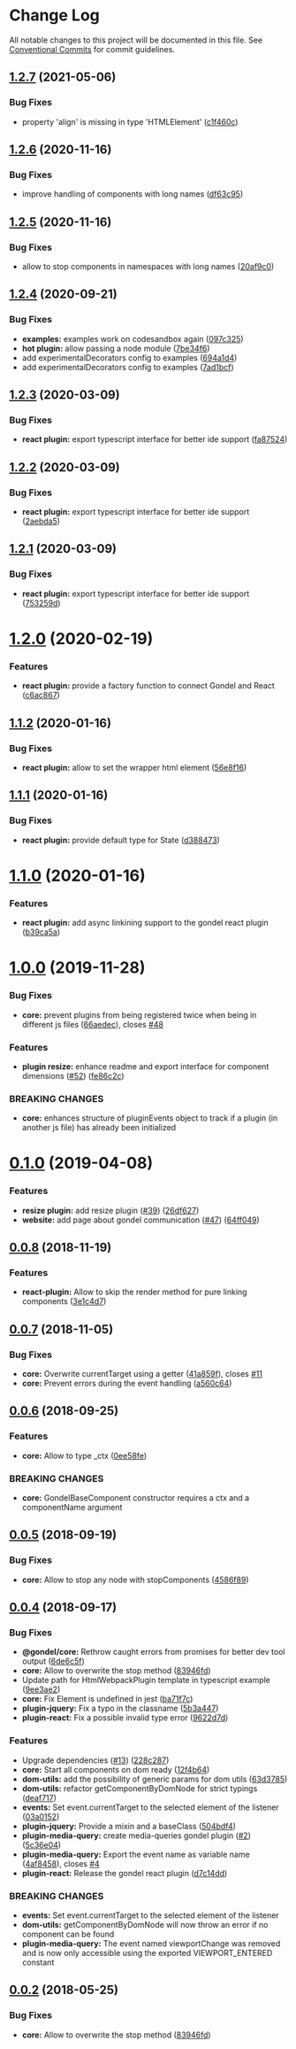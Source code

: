 # Change Log

All notable changes to this project will be documented in this file.
See [Conventional Commits](https://conventionalcommits.org) for commit guidelines.

## [1.2.7](https://github.com/merkle-open/gondel/compare/v1.2.6...v1.2.7) (2021-05-06)


### Bug Fixes

* property 'align' is missing in type 'HTMLElement' ([c1f460c](https://github.com/merkle-open/gondel/commit/c1f460cbee0e2334c7b52f9e1e43816b27867c28))






## [1.2.6](https://github.com/merkle-open/gondel/compare/v1.2.5...v1.2.6) (2020-11-16)


### Bug Fixes

* improve handling of components with long names ([df63c95](https://github.com/merkle-open/gondel/commit/df63c958f79cfdc5a42b4f710cab3216a35e1529))





## [1.2.5](https://github.com/merkle-open/gondel/compare/v1.2.4...v1.2.5) (2020-11-16)


### Bug Fixes

* allow to stop components in namespaces with long names ([20af9c0](https://github.com/merkle-open/gondel/commit/20af9c09efc4992d48cbc7c300babcffc1db3382))





## [1.2.4](https://github.com/merkle-open/gondel/compare/v1.2.3...v1.2.4) (2020-09-21)


### Bug Fixes

* **examples:** examples work on codesandbox again ([097c325](https://github.com/merkle-open/gondel/commit/097c32566bd5e982237aa4f1d4a5c1e76fca5ed8))
* **hot plugin:** allow passing a node module ([7be34f6](https://github.com/merkle-open/gondel/commit/7be34f699fb4ae5dc88b530171714c3630aea8ee))
* add experimentalDecorators config to examples ([694a1d4](https://github.com/merkle-open/gondel/commit/694a1d496ed7aa962dbd9683fdd2d598a92f63e2))
* add experimentalDecorators config to examples ([7ad1bcf](https://github.com/merkle-open/gondel/commit/7ad1bcfca0563629262cc712a935b1cdc194cfd0))





## [1.2.3](https://github.com/merkle-open/gondel/compare/v1.2.2...v1.2.3) (2020-03-09)


### Bug Fixes

* **react plugin:** export typescript interface for better ide support ([fa87524](https://github.com/merkle-open/gondel/commit/fa875240eb64d76bdcbb3427d27b10f4323ffc31))





## [1.2.2](https://github.com/merkle-open/gondel/compare/v1.2.1...v1.2.2) (2020-03-09)


### Bug Fixes

* **react plugin:** export typescript interface for better ide support ([2aebda5](https://github.com/merkle-open/gondel/commit/2aebda56160bbd5d831c9ca5137731d1ec2d035b))





## [1.2.1](https://github.com/merkle-open/gondel/compare/v1.2.0...v1.2.1) (2020-03-09)


### Bug Fixes

* **react plugin:** export typescript interface for better ide support ([753259d](https://github.com/merkle-open/gondel/commit/753259d45dbdf99c966bab937156db3a9ffae43d))





# [1.2.0](https://github.com/merkle-open/gondel/compare/v1.1.2...v1.2.0) (2020-02-19)


### Features

* **react plugin:** provide a factory function to connect Gondel and React ([c6ac867](https://github.com/merkle-open/gondel/commit/c6ac867ad9841f09d90dda18a9fbb77fb83f6dce))





## [1.1.2](https://github.com/merkle-open/gondel/compare/v1.1.1...v1.1.2) (2020-01-16)


### Bug Fixes

* **react plugin:** allow to set the wrapper html element ([56e8f16](https://github.com/merkle-open/gondel/commit/56e8f16))





## [1.1.1](https://github.com/merkle-open/gondel/compare/v1.1.0...v1.1.1) (2020-01-16)


### Bug Fixes

* **react plugin:** provide default type for State ([d388473](https://github.com/merkle-open/gondel/commit/d388473))





# [1.1.0](https://github.com/merkle-open/gondel/compare/v1.0.0...v1.1.0) (2020-01-16)


### Features

* **react plugin:** add async linkining support to the gondel react plugin ([b39ca5a](https://github.com/merkle-open/gondel/commit/b39ca5a))





# [1.0.0](https://github.com/merkle-open/gondel/compare/v0.1.0...v1.0.0) (2019-11-28)


### Bug Fixes

* **core:** prevent plugins from being registered twice when being in different js files ([66aedec](https://github.com/merkle-open/gondel/commit/66aedec)), closes [#48](https://github.com/merkle-open/gondel/issues/48)


### Features

* **plugin resize:** enhance readme and export interface for component dimensions ([#52](https://github.com/merkle-open/gondel/issues/52)) ([fe86c2c](https://github.com/merkle-open/gondel/commit/fe86c2c))


### BREAKING CHANGES

* **core:** enhances structure of pluginEvents object to track if a plugin (in another js file) has already been initialized





# [0.1.0](https://github.com/merkle-open/gondel/compare/v0.0.8...v0.1.0) (2019-04-08)


### Features

* **resize plugin:** add resize plugin ([#39](https://github.com/merkle-open/gondel/issues/39)) ([26df627](https://github.com/merkle-open/gondel/commit/26df627))
* **website:** add page about gondel communication ([#47](https://github.com/merkle-open/gondel/issues/47)) ([64ff049](https://github.com/merkle-open/gondel/commit/64ff049))





## [0.0.8](https://github.com/merkle-open/gondel/compare/v0.0.7...v0.0.8) (2018-11-19)


### Features

* **react-plugin:** Allow to skip the render method for pure linking components ([3e1c4d7](https://github.com/merkle-open/gondel/commit/3e1c4d7))





## [0.0.7](https://github.com/merkle-open/gondel/compare/v0.0.6...v0.0.7) (2018-11-05)


### Bug Fixes

* **core:** Overwrite currentTarget using a getter ([41a859f](https://github.com/merkle-open/gondel/commit/41a859f)), closes [#11](https://github.com/merkle-open/gondel/issues/11)
* **core:** Prevent errors during the event handling ([a560c64](https://github.com/merkle-open/gondel/commit/a560c64))





<a name="0.0.6"></a>
## [0.0.6](https://github.com/merkle-open/gondel/compare/v0.0.5...v0.0.6) (2018-09-25)


### Features

* **core:** Allow to type _ctx ([0ee58fe](https://github.com/merkle-open/gondel/commit/0ee58fe))


### BREAKING CHANGES

* **core:** GondelBaseComponent constructor requires a ctx and a componentName argument





<a name="0.0.5"></a>
## [0.0.5](https://github.com/merkle-open/gondel/compare/v0.0.4...v0.0.5) (2018-09-19)


### Bug Fixes

* **core:** Allow to stop any node with stopComponents ([4586f89](https://github.com/merkle-open/gondel/commit/4586f89))





<a name="0.0.4"></a>
## [0.0.4](https://github.com/merkle-open/gondel/compare/v0.0.1...v0.0.4) (2018-09-17)


### Bug Fixes

* **@gondel/core:** Rethrow caught errors from promises for better dev tool output ([6de6c5f](https://github.com/merkle-open/gondel/commit/6de6c5f))
* **core:** Allow to overwrite the stop method ([83946fd](https://github.com/merkle-open/gondel/commit/83946fd))
* Update path for HtmlWebpackPlugin template in typescript example ([9ee3ae2](https://github.com/merkle-open/gondel/commit/9ee3ae2))
* **core:** Fix Element is undefined in jest ([ba71f7c](https://github.com/merkle-open/gondel/commit/ba71f7c))
* **plugin-jquery:** Fix a typo in the classname ([5b3a447](https://github.com/merkle-open/gondel/commit/5b3a447))
* **plugin-react:** Fix a possible invalid type error ([9622d7d](https://github.com/merkle-open/gondel/commit/9622d7d))


### Features

* Upgrade dependencies ([#13](https://github.com/merkle-open/gondel/issues/13)) ([228c287](https://github.com/merkle-open/gondel/commit/228c287))
* **core:** Start all components on dom ready ([12f4b64](https://github.com/merkle-open/gondel/commit/12f4b64))
* **dom-utils:** add the possibility of generic params for dom utils ([63d3785](https://github.com/merkle-open/gondel/commit/63d3785))
* **dom-utils:** refactor getComponentByDomNode for strict typings ([deaf717](https://github.com/merkle-open/gondel/commit/deaf717))
* **events:** Set event.currentTarget to the selected element of the listener ([03a0152](https://github.com/merkle-open/gondel/commit/03a0152))
* **plugin-jquery:** Provide a mixin and a baseClass ([504bdf4](https://github.com/merkle-open/gondel/commit/504bdf4))
* **plugin-media-query:** create media-queries gondel plugin ([#2](https://github.com/merkle-open/gondel/issues/2)) ([5c36e04](https://github.com/merkle-open/gondel/commit/5c36e04))
* **plugin-media-query:** Export the event name as variable name ([4af8458](https://github.com/merkle-open/gondel/commit/4af8458)), closes [#4](https://github.com/merkle-open/gondel/issues/4)
* **plugin-react:** Release the gondel react plugin ([d7c14dd](https://github.com/merkle-open/gondel/commit/d7c14dd))


### BREAKING CHANGES

* **events:** Set event.currentTarget to the selected element of the listener
* **dom-utils:** getComponentByDomNode will now throw an error if no component can be found
* **plugin-media-query:** The event named viewportChange was removed and is now only accessible using the
exported VIEWPORT_ENTERED constant





<a name="0.0.2"></a>
## [0.0.2](https://github.com/merkle-open/gondel/compare/v0.0.1...v0.0.2) (2018-05-25)


### Bug Fixes

* **core:** Allow to overwrite the stop method ([83946fd](https://github.com/merkle-open/gondel/commit/83946fd))
